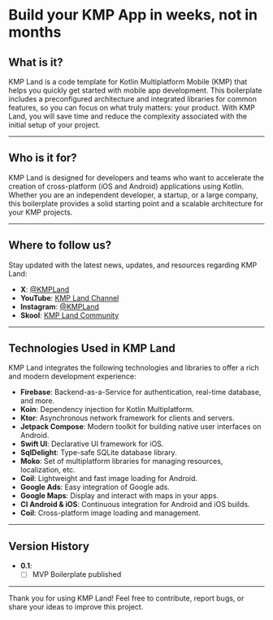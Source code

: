 # Build your KMP App in weeks, not in months

## What is it?
KMP Land is a code template for Kotlin Multiplatform Mobile (KMP) that helps you quickly get started with mobile app development. This boilerplate includes a preconfigured architecture and integrated libraries for common features, so you can focus on what truly matters: your product. With KMP Land, you will save time and reduce the complexity associated with the initial setup of your project.

---

## Who is it for?
KMP Land is designed for developers and teams who want to accelerate the creation of cross-platform (iOS and Android) applications using Kotlin. Whether you are an independent developer, a startup, or a large company, this boilerplate provides a solid starting point and a scalable architecture for your KMP projects.

---

## Where to follow us?
Stay updated with the latest news, updates, and resources regarding KMP Land:

- **X**: [@KMPLand](https://x.com/dardevpro)
- **YouTube**: [KMP Land Channel](https://www.youtube.com/channel/UCT010Fc3tnQIqwb3D0b9B_A)
- **Instagram**: [@KMPLand](https://www.instagram.com/dardev21/)
- **Skool**: [KMP Land Community](https://www.skool.com/1b-startup-idea/about)

---

## Technologies Used in KMP Land
KMP Land integrates the following technologies and libraries to offer a rich and modern development experience:

- **Firebase**: Backend-as-a-Service for authentication, real-time database, and more.
- **Koin**: Dependency injection for Kotlin Multiplatform.
- **Ktor**: Asynchronous network framework for clients and servers.
- **Jetpack Compose**: Modern toolkit for building native user interfaces on Android.
- **Swift UI**: Declarative UI framework for iOS.
- **SqlDelight**: Type-safe SQLite database library.
- **Moko**: Set of multiplatform libraries for managing resources, localization, etc.
- **Coil**: Lightweight and fast image loading for Android.
- **Google Ads**: Easy integration of Google ads.
- **Google Maps**: Display and interact with maps in your apps.
- **CI Android & iOS**: Continuous integration for Android and iOS builds.
- **Coil**: Cross-platform image loading and management.

---

## Version History
- **0.1**: 
    - [ ] MVP Boilerplate published

---

Thank you for using KMP Land! Feel free to contribute, report bugs, or share your ideas to improve this project.
